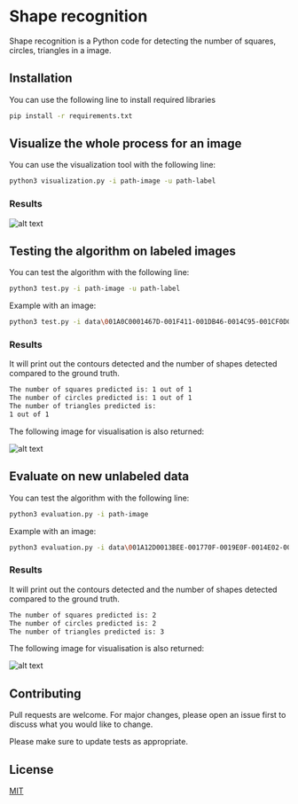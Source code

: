 

# Shape recognition 

Shape recognition is a Python code for detecting the number of squares, circles, triangles in a image.

## Installation

You can use the following line to install required libraries
```bash
pip install -r requirements.txt 
```



## Visualize the whole process for an image

You can use the visualization tool with the following line:
```bash
python3 visualization.py -i path-image -u path-label
```


### Results

![alt text](https://github.com/loubna-msellek/shape-image-recognition/tree/main/resultats/visualization_tool.png?raw=true)









## Testing the algorithm on labeled images

You can test the algorithm with the following line:
```bash
python3 test.py -i path-image -u path-label
```

Example with an image: 

```bash
python3 test.py -i data\001A0C0001467D-001F411-001DB46-0014C95-001CF0D001F38500163CF.jpg -u labels\001A0C0001467D-001F411-001DB46-0014C95-001CF0D001F38500163CF.txt
```

### Results
It will print out the contours detected and the number of shapes detected compared to the ground truth.

```bash
The number of squares predicted is: 1 out of 1
The number of circles predicted is: 1 out of 1
The number of triangles predicted is: 
1 out of 1
```
The following image for visualisation is also returned: 

![alt text](https://github.com/loubna-msellek/shape-image-recognition/tree/main/resultats/evaluate_final_image.png?raw=true)



## Evaluate on new unlabeled data

You can test the algorithm with the following line:
```bash
python3 evaluation.py -i path-image 
```

Example with an image: 

```bash
python3 evaluation.py -i data\001A12D0013BEE-001770F-0019E0F-0014E02-0016A5B0019C4C001A2BF.jpg 

```

### Results
It will print out the contours detected and the number of shapes detected compared to the ground truth.

```bash
The number of squares predicted is: 2 
The number of circles predicted is: 2
The number of triangles predicted is: 3
```
The following image for visualisation is also returned: 

![alt text](https://github.com/loubna-msellek/shape-image-recognition/tree/main/resultats/test_final_image.png?raw=true)


## Contributing
Pull requests are welcome. For major changes, please open an issue first to discuss what you would like to change.

Please make sure to update tests as appropriate.

## License
[MIT](https://choosealicense.com/licenses/mit/)
